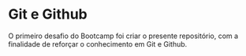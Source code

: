 # Git e Github

O primeiro desafio do Bootcamp foi criar o presente repositório, com a finalidade de reforçar o conhecimento em Git e Github.
